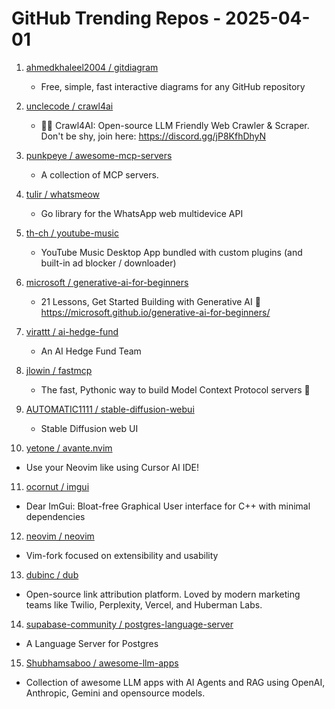 # GitHub Trending Repos - 2025-04-01

1. [ahmedkhaleel2004 /    gitdiagram](https://github.com/ahmedkhaleel2004/gitdiagram)
   - Free, simple, fast interactive diagrams for any GitHub repository

2. [unclecode /    crawl4ai](https://github.com/unclecode/crawl4ai)
   - 🚀🤖 Crawl4AI: Open-source LLM Friendly Web Crawler & Scraper. Don't be shy, join here: https://discord.gg/jP8KfhDhyN

3. [punkpeye /    awesome-mcp-servers](https://github.com/punkpeye/awesome-mcp-servers)
   - A collection of MCP servers.

4. [tulir /    whatsmeow](https://github.com/tulir/whatsmeow)
   - Go library for the WhatsApp web multidevice API

5. [th-ch /    youtube-music](https://github.com/th-ch/youtube-music)
   - YouTube Music Desktop App bundled with custom plugins (and built-in ad blocker / downloader)

6. [microsoft /    generative-ai-for-beginners](https://github.com/microsoft/generative-ai-for-beginners)
   - 21 Lessons, Get Started Building with Generative AI 🔗 https://microsoft.github.io/generative-ai-for-beginners/

7. [virattt /    ai-hedge-fund](https://github.com/virattt/ai-hedge-fund)
   - An AI Hedge Fund Team

8. [jlowin /    fastmcp](https://github.com/jlowin/fastmcp)
   - The fast, Pythonic way to build Model Context Protocol servers 🚀

9. [AUTOMATIC1111 /    stable-diffusion-webui](https://github.com/AUTOMATIC1111/stable-diffusion-webui)
   - Stable Diffusion web UI

10. [yetone /    avante.nvim](https://github.com/yetone/avante.nvim)
   - Use your Neovim like using Cursor AI IDE!

11. [ocornut /    imgui](https://github.com/ocornut/imgui)
   - Dear ImGui: Bloat-free Graphical User interface for C++ with minimal dependencies

12. [neovim /    neovim](https://github.com/neovim/neovim)
   - Vim-fork focused on extensibility and usability

13. [dubinc /    dub](https://github.com/dubinc/dub)
   - Open-source link attribution platform. Loved by modern marketing teams like Twilio, Perplexity, Vercel, and Huberman Labs.

14. [supabase-community /    postgres-language-server](https://github.com/supabase-community/postgres-language-server)
   - A Language Server for Postgres

15. [Shubhamsaboo /    awesome-llm-apps](https://github.com/Shubhamsaboo/awesome-llm-apps)
   - Collection of awesome LLM apps with AI Agents and RAG using OpenAI, Anthropic, Gemini and opensource models.

